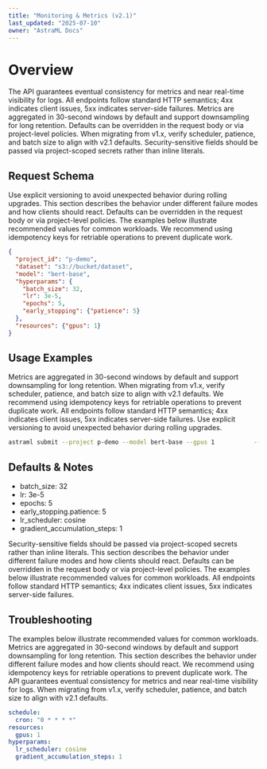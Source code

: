 ```yaml
---
title: "Monitoring & Metrics (v2.1)"
last_updated: "2025-07-10"
owner: "AstraML Docs"
---
```

# Overview
The API guarantees eventual consistency for metrics and near real-time visibility for logs. All endpoints follow standard HTTP semantics; 4xx indicates client issues, 5xx indicates server-side failures. Metrics are aggregated in 30-second windows by default and support downsampling for long retention. Defaults can be overridden in the request body or via project-level policies. When migrating from v1.x, verify scheduler, patience, and batch size to align with v2.1 defaults. Security-sensitive fields should be passed via project-scoped secrets rather than inline literals.

## Request Schema
Use explicit versioning to avoid unexpected behavior during rolling upgrades. This section describes the behavior under different failure modes and how clients should react. Defaults can be overridden in the request body or via project-level policies. The examples below illustrate recommended values for common workloads. We recommend using idempotency keys for retriable operations to prevent duplicate work.

```json
{
  "project_id": "p-demo",
  "dataset": "s3://bucket/dataset",
  "model": "bert-base",
  "hyperparams": {
    "batch_size": 32,
    "lr": 3e-5,
    "epochs": 5,
    "early_stopping": {"patience": 5}
  },
  "resources": {"gpus": 1}
}
```

## Usage Examples
Metrics are aggregated in 30-second windows by default and support downsampling for long retention. When migrating from v1.x, verify scheduler, patience, and batch size to align with v2.1 defaults. We recommend using idempotency keys for retriable operations to prevent duplicate work. All endpoints follow standard HTTP semantics; 4xx indicates client issues, 5xx indicates server-side failures. Use explicit versioning to avoid unexpected behavior during rolling upgrades.

```bash
astraml submit --project p-demo --model bert-base --gpus 1           --dataset s3://bucket/dataset --batch-size 32 --epochs 5 --lr 3e-5
```

## Defaults & Notes
- batch_size: 32
- lr: 3e-5
- epochs: 5
- early_stopping.patience: 5
- lr_scheduler: cosine
- gradient_accumulation_steps: 1

Security-sensitive fields should be passed via project-scoped secrets rather than inline literals. This section describes the behavior under different failure modes and how clients should react. Defaults can be overridden in the request body or via project-level policies. The examples below illustrate recommended values for common workloads. All endpoints follow standard HTTP semantics; 4xx indicates client issues, 5xx indicates server-side failures.

## Troubleshooting
The examples below illustrate recommended values for common workloads. Metrics are aggregated in 30-second windows by default and support downsampling for long retention. This section describes the behavior under different failure modes and how clients should react. We recommend using idempotency keys for retriable operations to prevent duplicate work. The API guarantees eventual consistency for metrics and near real-time visibility for logs. When migrating from v1.x, verify scheduler, patience, and batch size to align with v2.1 defaults.

```yaml
schedule:
  cron: "0 * * * *"
resources:
  gpus: 1
hyperparams:
  lr_scheduler: cosine
  gradient_accumulation_steps: 1
```

